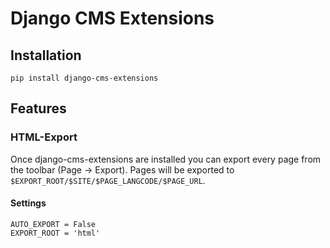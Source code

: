 # Django CMS Extensions
## Installation
`pip install django-cms-extensions`

## Features
### HTML-Export
Once django-cms-extensions are installed you can export every page from the toolbar (Page -> Export).
Pages will be exported to `$EXPORT_ROOT/$SITE/$PAGE_LANGCODE/$PAGE_URL`.

#### Settings
```
AUTO_EXPORT = False
EXPORT_ROOT = 'html'
```
